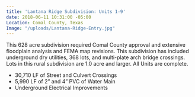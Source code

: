 ```yaml
---
title: 'Lantana Ridge Subdivision: Units 1-9'
date: 2018-06-11 10:31:00 -05:00
Location: Comal County, Texas
Image: "/uploads/Lantana-Ridge-Entry.jpg"
---
```


This 628 acre subdivision required Comal County approval and extensive floodplain analysis and FEMA map revisions.  This subdivision has included underground dry utilities, 368 lots, and multi-plate arch bridge crossings.  Lots in this rural subdivision are 1.0 acre and larger.  All Units are complete.
* 30,710 LF of Street and Culvert Crossings
* 5,990 LF of 2” and 4” PVC of Water Main
* Underground Electrical Improvements